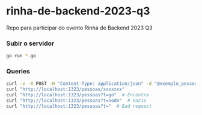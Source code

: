# rinha-de-backend-2023-q3
Repo para participar do evento Rinha de Backend 2023 Q3

### Subir o servidor

```sh
go run *.go
```

### Queries

```sh
curl -v -X POST -H "Content-Type: application/json" -d "@exemplo_pessoa.json" http://localhost:1323/pessoas
curl "http://localhost:1323/pessoas/xxxxxxx"
curl "http://localhost:1323/pessoas?t=go"  # Encontra
curl "http://localhost:1323/pessoas?t=node"  # Vazio
curl "http://localhost:1323/pessoas?t="  # Bad request
```
